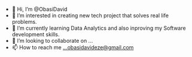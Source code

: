 - 👋 Hi, I’m @ObasiDavid
- 👀 I’m interested in creating new tech project that solves real life problems.
- 🌱 I’m currently learning Data Analytics and also inproving my Software development skills.
- 💞️ I’m looking to collaborate on ...
- 📫 How to reach me ...obasidavideze@gmail.com

<!---
ObasiDavid/ObasiDavid is a ✨ special ✨ repository because its `README.md` (this file) appears on your GitHub profile.
You can click the Preview link to take a look at your changes.
--->

